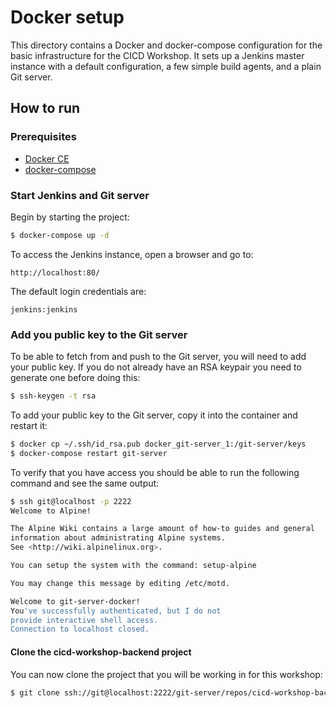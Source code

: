 # Docker setup

This directory contains a Docker and docker-compose configuration for the basic infrastructure
for the CICD Workshop. It sets up a Jenkins master instance with a default configuration, a few 
simple build agents, and a plain Git server.

## How to run

### Prerequisites

* [Docker CE][1]
* [docker-compose][2]

### Start Jenkins and Git server

Begin by starting the project:

``` bash
$ docker-compose up -d
```

To access the Jenkins instance, open a browser and go to:
 
    http://localhost:80/

The default login credentials are:
 
    jenkins:jenkins

### Add you public key to the Git server

To be able to fetch from and push to the Git server, you will need to add your public key. If you do not already 
have an RSA keypair you need to generate one before doing this:

```bash
$ ssh-keygen -t rsa
```

To add your public key to the Git server, copy it into the container and restart it:

```bash
$ docker cp ~/.ssh/id_rsa.pub docker_git-server_1:/git-server/keys
$ docker-compose restart git-server
```

To verify that you have access you should be able to run the following command and see the same output:

```bash
$ ssh git@localhost -p 2222
Welcome to Alpine!

The Alpine Wiki contains a large amount of how-to guides and general
information about administrating Alpine systems.
See <http://wiki.alpinelinux.org>.

You can setup the system with the command: setup-alpine

You may change this message by editing /etc/motd.

Welcome to git-server-docker!
You've successfully authenticated, but I do not
provide interactive shell access.
Connection to localhost closed.
```

#### Clone the cicd-workshop-backend project

You can now clone the project that you will be working in for this workshop:

```bash
$ git clone ssh://git@localhost:2222/git-server/repos/cicd-workshop-backend
```

[1]: https://docs.docker.com/engine/installation/
[2]: https://docs.docker.com/compose/install/
